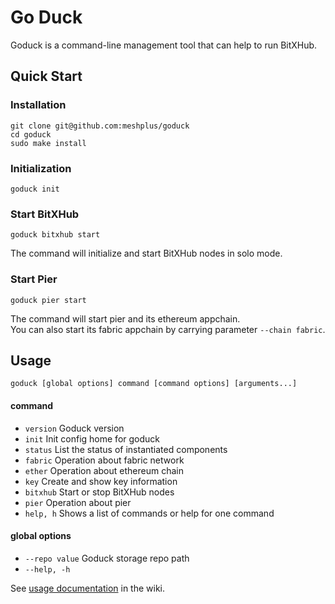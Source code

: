 # Go Duck
Goduck is a command-line management tool that can help to run BitXHub.
## Quick Start
### Installation
```shell script
git clone git@github.com:meshplus/goduck
cd goduck
sudo make install
```
### Initialization
```shell script
goduck init
```
### Start BitXHub
```shell script
goduck bitxhub start
```
The command will initialize and start BitXHub nodes in solo mode.
### Start Pier
```shell script
goduck pier start
```
The command will start pier and its ethereum appchain.   
You can also start its fabric appchain by carrying parameter `--chain fabric`.
## Usage
```shell script
goduck [global options] command [command options] [arguments...]
```
#### command
- `version`         Goduck version  
- `init`          Init config home for goduck  
- `status`          List the status of instantiated components  
- `fabric`          Operation about fabric network
- `ether`          Operation about ethereum chain
- `key`          Create and show key information
- `bitxhub`          Start or stop BitXHub nodes
- `pier`          Operation about pier  
- `help, h`          Shows a list of commands or help for one command

#### global options
- `--repo value`          Goduck storage repo path
- `--help, -h`

See 
[usage documentation](https://github.com/meshplus/goduck/wiki/%E9%83%A8%E7%BD%B2%E5%B7%A5%E5%85%B7goduck%E4%BD%BF%E7%94%A8%E6%96%87%E6%A1%A3)
 in the wiki.